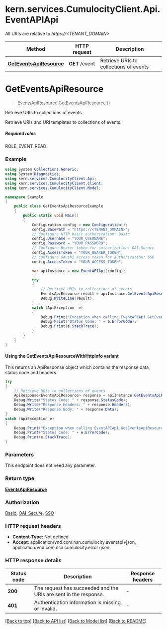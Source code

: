 # kern.services.CumulocityClient.Api.EventAPIApi

All URIs are relative to *https://<TENANT_DOMAIN>*

| Method | HTTP request | Description |
|--------|--------------|-------------|
| [**GetEventsApiResource**](EventAPIApi.md#geteventsapiresource) | **GET** /event | Retrieve URIs to collections of events |

<a name="geteventsapiresource"></a>
# **GetEventsApiResource**
> EventsApiResource GetEventsApiResource ()

Retrieve URIs to collections of events

Retrieve URIs and URI templates to collections of events.  <section><h5>Required roles</h5> ROLE_EVENT_READ </section> 

### Example
```csharp
using System.Collections.Generic;
using System.Diagnostics;
using kern.services.CumulocityClient.Api;
using kern.services.CumulocityClient.Client;
using kern.services.CumulocityClient.Model;

namespace Example
{
    public class GetEventsApiResourceExample
    {
        public static void Main()
        {
            Configuration config = new Configuration();
            config.BasePath = "https://<TENANT_DOMAIN>";
            // Configure HTTP basic authorization: Basic
            config.Username = "YOUR_USERNAME";
            config.Password = "YOUR_PASSWORD";
            // Configure Bearer token for authorization: OAI-Secure
            config.AccessToken = "YOUR_BEARER_TOKEN";
            // Configure OAuth2 access token for authorization: SSO
            config.AccessToken = "YOUR_ACCESS_TOKEN";

            var apiInstance = new EventAPIApi(config);

            try
            {
                // Retrieve URIs to collections of events
                EventsApiResource result = apiInstance.GetEventsApiResource();
                Debug.WriteLine(result);
            }
            catch (ApiException  e)
            {
                Debug.Print("Exception when calling EventAPIApi.GetEventsApiResource: " + e.Message);
                Debug.Print("Status Code: " + e.ErrorCode);
                Debug.Print(e.StackTrace);
            }
        }
    }
}
```

#### Using the GetEventsApiResourceWithHttpInfo variant
This returns an ApiResponse object which contains the response data, status code and headers.

```csharp
try
{
    // Retrieve URIs to collections of events
    ApiResponse<EventsApiResource> response = apiInstance.GetEventsApiResourceWithHttpInfo();
    Debug.Write("Status Code: " + response.StatusCode);
    Debug.Write("Response Headers: " + response.Headers);
    Debug.Write("Response Body: " + response.Data);
}
catch (ApiException e)
{
    Debug.Print("Exception when calling EventAPIApi.GetEventsApiResourceWithHttpInfo: " + e.Message);
    Debug.Print("Status Code: " + e.ErrorCode);
    Debug.Print(e.StackTrace);
}
```

### Parameters
This endpoint does not need any parameter.
### Return type

[**EventsApiResource**](EventsApiResource.md)

### Authorization

[Basic](../README.md#Basic), [OAI-Secure](../README.md#OAI-Secure), [SSO](../README.md#SSO)

### HTTP request headers

 - **Content-Type**: Not defined
 - **Accept**: application/vnd.com.nsn.cumulocity.eventapi+json, application/vnd.com.nsn.cumulocity.error+json


### HTTP response details
| Status code | Description | Response headers |
|-------------|-------------|------------------|
| **200** | The request has succeeded and the URIs are sent in the response. |  -  |
| **401** | Authentication information is missing or invalid. |  -  |

[[Back to top]](#) [[Back to API list]](../README.md#documentation-for-api-endpoints) [[Back to Model list]](../README.md#documentation-for-models) [[Back to README]](../README.md)

